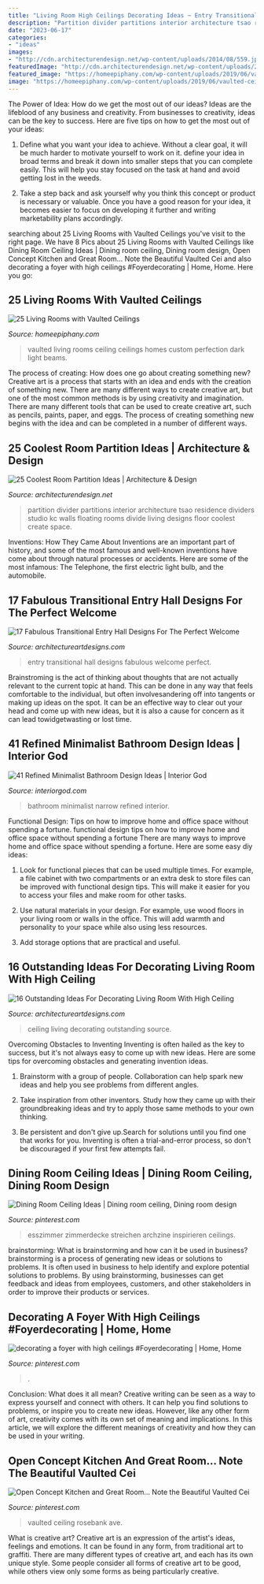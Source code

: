 ```yaml
---
title: "Living Room High Ceilings Decorating Ideas ~ Entry Transitional Hall Designs Fabulous Welcome Perfect"
description: "Partition divider partitions interior architecture tsao residence dividers studio kc walls floating rooms divide living designs floor coolest create space"
date: "2023-06-17"
categories:
- "ideas"
images:
- "http://cdn.architecturendesign.net/wp-content/uploads/2014/08/559.jpg"
featuredImage: "http://cdn.architecturendesign.net/wp-content/uploads/2014/08/559.jpg"
featured_image: "https://homeepiphany.com/wp-content/uploads/2019/06/vaulted-ceiling-living-rooms_1.jpg"
image: "https://homeepiphany.com/wp-content/uploads/2019/06/vaulted-ceiling-living-rooms_1.jpg"
---
```



The Power of Idea: How do we get the most out of our ideas?
Ideas are the lifeblood of any business and creativity. From businesses to creativity, ideas can be the key to success. Here are five tips on how to get the most out of your ideas:
1. Define what you want your idea to achieve. Without a clear goal, it will be much harder to motivate yourself to work on it. define your idea in broad terms and break it down into smaller steps that you can complete easily. This will help you stay focused on the task at hand and avoid getting lost in the weeds.

2. Take a step back and ask yourself why you think this concept or product is necessary or valuable. Once you have a good reason for your idea, it becomes easier to focus on developing it further and writing marketability plans accordingly.

	

		
searching about 25 Living Rooms with Vaulted Ceilings you've visit to the right page. We have 8 Pics about 25 Living Rooms with Vaulted Ceilings like Dining Room Ceiling Ideas | Dining room ceiling, Dining room design, Open Concept Kitchen and Great Room... Note the Beautiful Vaulted Cei and also decorating a foyer with high ceilings #Foyerdecorating | Home, Home. Here you go:
		
    
## 25 Living Rooms With Vaulted Ceilings

<img loading=lazy src="https://homeepiphany.com/wp-content/uploads/2019/06/vaulted-ceiling-living-rooms_1.jpg" onerror="this.onerror=null;this.src='https://tse3.mm.bing.net/th?id=OIP.kzCgmKX9xTrDOd_M3B-oLAHaHI&amp;pid=15.1';" alt="25 Living Rooms with Vaulted Ceilings">

_Source: homeepiphany.com_

>vaulted living rooms ceiling ceilings homes custom perfection dark light beams. 

	

The process of creating: How does one go about creating something new?
Creative art is a process that starts with an idea and ends with the creation of something new. There are many different ways to create creative art, but one of the most common methods is by using creativity and imagination. There are many different tools that can be used to create creative art, such as pencils, paints, paper, and eggs. The process of creating something new begins with the idea and can be completed in a number of different ways.

    
## 25 Coolest Room Partition Ideas | Architecture &amp; Design

<img loading=lazy src="http://cdn.architecturendesign.net/wp-content/uploads/2014/08/559.jpg" onerror="this.onerror=null;this.src='https://tse2.mm.bing.net/th?id=OIP.ezvH4qoRj1glBCBnrbwgYgHaLH&amp;pid=15.1';" alt="25 Coolest Room Partition Ideas | Architecture &amp; Design">

_Source: architecturendesign.net_

>partition divider partitions interior architecture tsao residence dividers studio kc walls floating rooms divide living designs floor coolest create space. 

	

Inventions: How They Came About
Inventions are an important part of history, and some of the most famous and well-known inventions have come about through natural processes or accidents. Here are some of the most infamous: The Telephone, the first electric light bulb, and the automobile.

    
## 17 Fabulous Transitional Entry Hall Designs For The Perfect Welcome

<img loading=lazy src="https://www.architectureartdesigns.com/wp-content/uploads/2016/01/17-Fabulous-Transitional-Entry-Hall-Designs-For-The-Perfect-Welcome-14.jpg" onerror="this.onerror=null;this.src='https://tse2.mm.bing.net/th?id=OIP.0w4zA_Mt6jS0slJNhyQ4HgHaLI&amp;pid=15.1';" alt="17 Fabulous Transitional Entry Hall Designs For The Perfect Welcome">

_Source: architectureartdesigns.com_

>entry transitional hall designs fabulous welcome perfect. 

	

Brainstroming is the act of thinking about thoughts that are not actually relevant to the current topic at hand. This can be done in any way that feels comfortable to the individual, but often involvesandering off into tangents or making up ideas on the spot. It can be an effective way to clear out your head and come up with new ideas, but it is also a cause for concern as it can lead towidgetwasting or lost time.

    
## 41 Refined Minimalist Bathroom Design Ideas | Interior God

<img loading=lazy src="http://interiorgod.com/wp-content/uploads/2016/06/small-narrow-bathroom-ideas.jpeg" onerror="this.onerror=null;this.src='https://tse1.mm.bing.net/th?id=OIP.1CRDfsv4TJYv7NNCl4bVQwHaLb&amp;pid=15.1';" alt="41 Refined Minimalist Bathroom Design Ideas | Interior God">

_Source: interiorgod.com_

>bathroom minimalist narrow refined interior. 

	

Functional Design: Tips on how to improve home and office space without spending a fortune.
functional design tips on how to improve home and office space without spending a fortune
There are many ways to improve home and office space without spending a fortune. Here are some easy diy ideas:

1. Look for functional pieces that can be used multiple times. For example, a file cabinet with two compartments or an extra desk to store files can be improved with functional design tips. This will make it easier for you to access your files and make room for other tasks.

2. Use natural materials in your design. For example, use wood floors in your living room or walls in the office. This will add warmth and personality to your space while also using less resources.

3. Add storage options that are practical and useful.

    
## 16 Outstanding Ideas For Decorating Living Room With High Ceiling

<img loading=lazy src="http://www.architectureartdesigns.com/wp-content/uploads/2017/05/15-1-630x946.jpg" onerror="this.onerror=null;this.src='https://tse2.mm.bing.net/th?id=OIP.2fdrzaxii0G4N_xq-Y6ojgHaLH&amp;pid=15.1';" alt="16 Outstanding Ideas For Decorating Living Room With High Ceiling">

_Source: architectureartdesigns.com_

>ceiling living decorating outstanding source. 

	

Overcoming Obstacles to Inventing
Inventing is often hailed as the key to success, but it's not always easy to come up with new ideas. Here are some tips for overcoming obstacles and generating invention ideas.
1. Brainstorm with a group of people. Collaboration can help spark new ideas and help you see problems from different angles.

2. Take inspiration from other inventors. Study how they came up with their groundbreaking ideas and try to apply those same methods to your own thinking.

3. Be persistent and don't give up.Search for solutions until you find one that works for you. Inventing is often a trial-and-error process, so don't be discouraged if your first few attempts fail.

    
## Dining Room Ceiling Ideas | Dining Room Ceiling, Dining Room Design

<img loading=lazy src="https://i.pinimg.com/736x/90/6b/c9/906bc94b110554ddbc8b44203033ac2f.jpg" onerror="this.onerror=null;this.src='https://tse1.mm.bing.net/th?id=OIP.9Y_Q7EossG_JD72iY4NyXQAAAA&amp;pid=15.1';" alt="Dining Room Ceiling Ideas | Dining room ceiling, Dining room design">

_Source: pinterest.com_

>esszimmer zimmerdecke streichen archzine inspirieren ceilings. 

	

brainstorming: What is brainstorming and how can it be used in business?
brainstorming is a process of generating new ideas or solutions to problems. It is often used in business to help identify and explore potential solutions to problems. By using brainstorming, businesses can get feedback and ideas from employees, customers, and other stakeholders in order to improve their products or services.

    
## Decorating A Foyer With High Ceilings #Foyerdecorating | Home, Home

<img loading=lazy src="https://i.pinimg.com/736x/16/ab/76/16ab769af226a6c42b4974236dc97d80.jpg" onerror="this.onerror=null;this.src='https://tse4.mm.bing.net/th?id=OIP.kn8cv2xZXLxl9h06nR4y7QHaLF&amp;pid=15.1';" alt="decorating a foyer with high ceilings #Foyerdecorating | Home, Home">

_Source: pinterest.com_

>. 

	

Conclusion: What does it all mean?
Creative writing can be seen as a way to express yourself and connect with others. It can help you find solutions to problems, or inspire you to create new ideas. However, like any other form of art, creativity comes with its own set of meaning and implications. In this article, we will explore the different meanings of creativity and how they can be used in your writing.

    
## Open Concept Kitchen And Great Room... Note The Beautiful Vaulted Cei

<img loading=lazy src="https://i.pinimg.com/736x/76/9c/78/769c78adf4bc7cc5131606e76b6b219b.jpg" onerror="this.onerror=null;this.src='https://tse4.mm.bing.net/th?id=OIP.tDRGmISjc1wW9vF6ztfrPQHaE8&amp;pid=15.1';" alt="Open Concept Kitchen and Great Room... Note the Beautiful Vaulted Cei">

_Source: pinterest.com_

>vaulted ceiling rosebank ave. 

	

What is creative art?
Creative art is an expression of the artist's ideas, feelings and emotions. It can be found in any form, from traditional art to graffiti. There are many different types of creative art, and each has its own unique style. Some people consider all forms of creative art to be good, while others view only some forms as being particularly creative.

